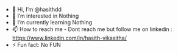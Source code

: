- 👋 Hi, I’m @hasithdd
- 👀 I’m interested in Nothing
- 🌱 I’m currently learning Nothing
- 📫 How to reach me - Dont reach me but follow me on linkedin : https://www.linkedin.com/in/hasith-vikasitha/
- ⚡ Fun fact: No FUN 

<!---
hasithdd/hasithdd is a ✨ special ✨ repository because its `README.md` (this file) appears on your GitHub profile.
You can click the Preview link to take a look at your changes.
--->
